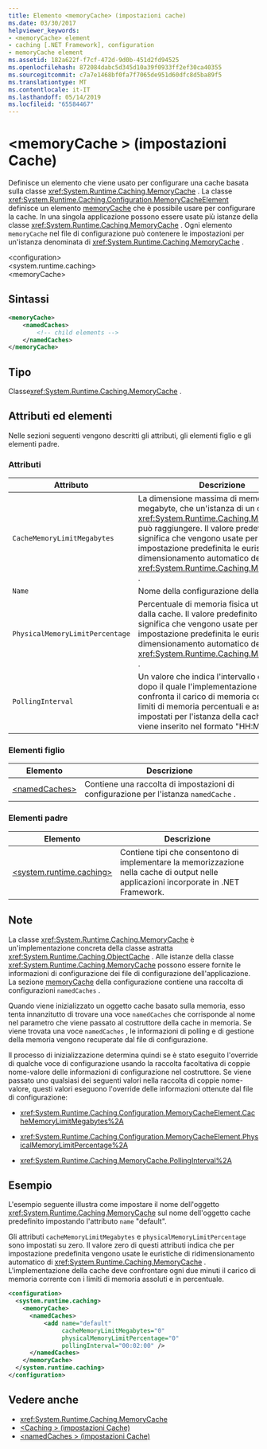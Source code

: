 ```yaml
---
title: Elemento <memoryCache> (impostazioni cache)
ms.date: 03/30/2017
helpviewer_keywords:
- <memoryCache> element
- caching [.NET Framework], configuration
- memoryCache element
ms.assetid: 182a622f-f7cf-472d-9d0b-451d2fd94525
ms.openlocfilehash: 872084dabc5d345d10a39f0933ff2ef30ca40355
ms.sourcegitcommit: c7a7e1468bf0fa7f7065de951d60dfc8d5ba89f5
ms.translationtype: MT
ms.contentlocale: it-IT
ms.lasthandoff: 05/14/2019
ms.locfileid: "65584467"
---
```

# <a name="memorycache-element-cache-settings"></a>\<memoryCache > (impostazioni Cache)
Definisce un elemento che viene usato per configurare una cache basata sulla classe <xref:System.Runtime.Caching.MemoryCache> . La classe <xref:System.Runtime.Caching.Configuration.MemoryCacheElement> definisce un elemento [memoryCache](../../../../../docs/framework/configure-apps/file-schema/runtime/memorycache-element-cache-settings.md) che è possibile usare per configurare la cache. In una singola applicazione possono essere usate più istanze della classe <xref:System.Runtime.Caching.MemoryCache> . Ogni elemento `memoryCache` nel file di configurazione può contenere le impostazioni per un'istanza denominata di <xref:System.Runtime.Caching.MemoryCache> .  
  
 \<configuration>  
\<system.runtime.caching>  
\<memoryCache>  
  
## <a name="syntax"></a>Sintassi  
  
```xml  
<memoryCache>   
    <namedCaches>  
        <!-- child elements -->  
    </namedCaches>   
</memoryCache>  
```  
  
## <a name="type"></a>Tipo  
 Classe<xref:System.Runtime.Caching.MemoryCache> .  
  
## <a name="attributes-and-elements"></a>Attributi ed elementi  
 Nelle sezioni seguenti vengono descritti gli attributi, gli elementi figlio e gli elementi padre.  
  
### <a name="attributes"></a>Attributi  
  
|Attributo|Descrizione|  
|---------------|-----------------|  
|`CacheMemoryLimitMegabytes`|La dimensione massima di memoria, in megabyte, che un'istanza di un oggetto <xref:System.Runtime.Caching.MemoryCache> può raggiungere. Il valore predefinito è 0 e significa che vengono usate per impostazione predefinita le euristiche di dimensionamento automatico della classe <xref:System.Runtime.Caching.MemoryCache> .|  
|`Name`|Nome della configurazione della cache.|  
|`PhysicalMemoryLimitPercentage`|Percentuale di memoria fisica utilizzabile dalla cache. Il valore predefinito è 0 e significa che vengono usate per impostazione predefinita le euristiche di dimensionamento automatico della classe <xref:System.Runtime.Caching.MemoryCache> .|  
|`PollingInterval`|Un valore che indica l'intervallo di tempo dopo il quale l'implementazione della cache confronta il carico di memoria corrente con i limiti di memoria percentuali e assoluti impostati per l'istanza della cache. Il valore viene inserito nel formato "HH:MM:SS".|  
  
### <a name="child-elements"></a>Elementi figlio  
  
|Elemento|Descrizione|  
|-------------|-----------------|  
|[\<namedCaches>](../../../../../docs/framework/configure-apps/file-schema/runtime/namedcaches-element-cache-settings.md)|Contiene una raccolta di impostazioni di configurazione per l'istanza `namedCache` .|  
  
### <a name="parent-elements"></a>Elementi padre  
  
|Elemento|Descrizione|  
|-------------|-----------------|  
|[\<system.runtime.caching>](../../../../../docs/framework/configure-apps/file-schema/runtime/system-runtime-caching-element-cache-settings.md)|Contiene tipi che consentono di implementare la memorizzazione nella cache di output nelle applicazioni incorporate in .NET Framework.|  
  
## <a name="remarks"></a>Note  
 La classe <xref:System.Runtime.Caching.MemoryCache> è un'implementazione concreta della classe astratta <xref:System.Runtime.Caching.ObjectCache> . Alle istanze della classe <xref:System.Runtime.Caching.MemoryCache> possono essere fornite le informazioni di configurazione dei file di configurazione dell'applicazione. La sezione [memoryCache](../../../../../docs/framework/configure-apps/file-schema/runtime/memorycache-element-cache-settings.md) della configurazione contiene una raccolta di configurazioni `namedCaches` .  
  
 Quando viene inizializzato un oggetto cache basato sulla memoria, esso tenta innanzitutto di trovare una voce `namedCaches` che corrisponde al nome nel parametro che viene passato al costruttore della cache in memoria. Se viene trovata una voce `namedCaches` , le informazioni di polling e di gestione della memoria vengono recuperate dal file di configurazione.  
  
 Il processo di inizializzazione determina quindi se è stato eseguito l'override di qualche voce di configurazione usando la raccolta facoltativa di coppie nome-valore delle informazioni di configurazione nel costruttore. Se viene passato uno qualsiasi dei seguenti valori nella raccolta di coppie nome-valore, questi valori eseguono l'override delle informazioni ottenute dal file di configurazione:  
  
- <xref:System.Runtime.Caching.Configuration.MemoryCacheElement.CacheMemoryLimitMegabytes%2A>  
  
- <xref:System.Runtime.Caching.Configuration.MemoryCacheElement.PhysicalMemoryLimitPercentage%2A>  
  
- <xref:System.Runtime.Caching.MemoryCache.PollingInterval%2A>  
  
## <a name="example"></a>Esempio  
 L'esempio seguente illustra come impostare il nome dell'oggetto <xref:System.Runtime.Caching.MemoryCache> sul nome dell'oggetto cache predefinito impostando l'attributo `name` "default".  
  
 Gli attributi `cacheMemoryLimitMegabytes` e `physicalMemoryLimitPercentage` sono impostati su zero. Il valore zero di questi attributi indica che per impostazione predefinita vengono usate le euristiche di ridimensionamento automatico di <xref:System.Runtime.Caching.MemoryCache> . L'implementazione della cache deve confrontare ogni due minuti il carico di memoria corrente con i limiti di memoria assoluti e in percentuale.  
  
```xml  
<configuration>  
  <system.runtime.caching>  
    <memoryCache>  
      <namedCaches>  
          <add name="default"   
               cacheMemoryLimitMegabytes="0"   
               physicalMemoryLimitPercentage="0"  
               pollingInterval="00:02:00" />  
      </namedCaches>  
    </memoryCache>  
  </system.runtime.caching>  
</configuration>  
```  
  
## <a name="see-also"></a>Vedere anche

- <xref:System.Runtime.Caching.MemoryCache>
- [\<Caching > (impostazioni Cache)](../../../../../docs/framework/configure-apps/file-schema/runtime/system-runtime-caching-element-cache-settings.md)
- [\<namedCaches > (impostazioni Cache)](../../../../../docs/framework/configure-apps/file-schema/runtime/namedcaches-element-cache-settings.md)
